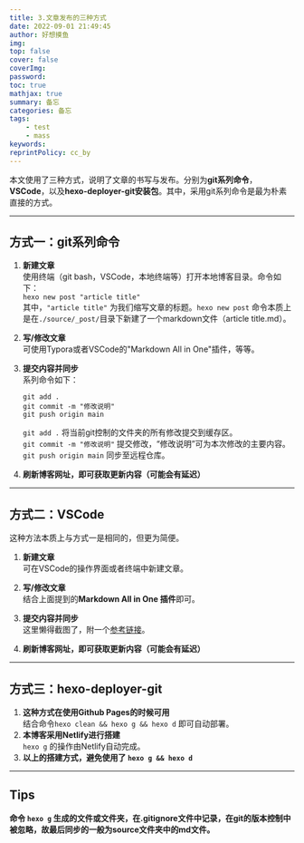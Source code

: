 ```yaml
---
title: 3.文章发布的三种方式
date: 2022-09-01 21:49:45
author: 好想摸鱼
img:
top: false
cover: false
coverImg:
password:
toc: true
mathjax: true
summary: 备忘
categories: 备忘
tags:
    - test
    - mass
keywords:
reprintPolicy: cc_by
---
```


本文使用了三种方式，说明了文章的书写与发布。分别为**git系列命令**，**VSCode**，以及**hexo-deployer-git安装包**。其中，采用git系列命令是最为朴素直接的方式。

---
## 方式一：git系列命令
1. **新建文章**  
   使用终端（git bash，VSCode，本地终端等）打开本地博客目录。命令如下：  
   `hexo new post "article title"`  
   其中，`"article title"` 为我们缩写文章的标题。`hexo new post` 命令本质上是在`./source/_post/`目录下新建了一个markdown文件（article title.md）。

2. **写/修改文章**  
   可使用Typora或者VSCode的"Markdown All in One"插件，等等。

3. **提交内容并同步**  
   系列命令如下：  
   ``` 
   git add .
   git commit -m "修改说明"
   git push origin main
   ```  
   `git add .` 将当前git控制的文件夹的所有修改提交到缓存区。  
   `git commit -m "修改说明"` 提交修改，“修改说明”可为本次修改的主要内容。  
   `git push origin main` 同步至远程仓库。

4. **刷新博客网址，即可获取更新内容（可能会有延迟）**
 
---
## 方式二：VSCode
这种方法本质上与方式一是相同的，但更为简便。  
1. **新建文章**  
   可在VSCode的操作界面或者终端中新建文章。

2. **写/修改文章**     
   结合上面提到的**Markdown All in One 插件**即可。

3. **提交内容并同步**  
   这里懒得截图了，附一个[参考链接](https://blog.csdn.net/weixin_38023551/article/details/105785223)。

4. **刷新博客网址，即可获取更新内容（可能会有延迟）**

---
## 方式三：hexo-deployer-git
1. **这种方式在使用Github Pages的时候可用**  
   结合命令`hexo clean && hexo g && hexo d` 即可自动部署。
2. **本博客采用Netlify进行搭建**  
   `hexo g` 的操作由Netlify自动完成。
3. **以上的搭建方式，避免使用了 `hexo g && hexo d`**

---
## Tips
**命令 `hexo g` 生成的文件或文件夹，在.gitignore文件中记录，在git的版本控制中被忽略，故最后同步的一般为source文件夹中的md文件。**

